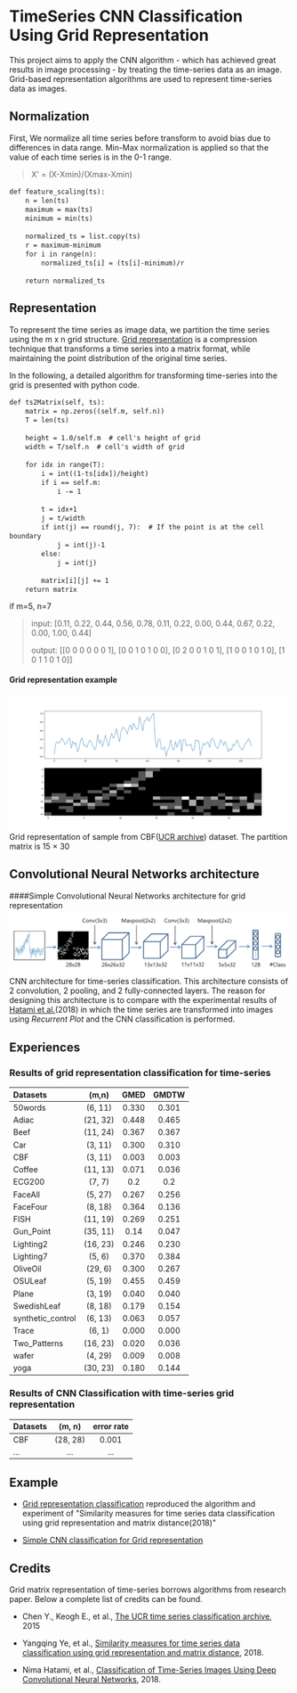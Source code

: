 # TimeSeries CNN Classification Using Grid Representation
This project aims to apply the CNN algorithm - which has achieved great results in image processing - by treating the time-series data as an image.
Grid-based representation algorithms are used to represent time-series data as images. 

Normalization
----------------------
First, We normalize all time series before transform to avoid bias due to differences in data range. Min-Max normalization is applied so that the value of each time series is in the 0-1 range.

>X' = (X-Xmin)/(Xmax-Xmin)

```
def feature_scaling(ts):
    n = len(ts)
    maximum = max(ts)
    minimum = min(ts)

    normalized_ts = list.copy(ts)
    r = maximum-minimum
    for i in range(n):
        normalized_ts[i] = (ts[i]-minimum)/r

    return normalized_ts
```


Representation
----------------------
To represent the time series as image data, we partition the time series using the m x n grid structure.
[Grid representation](https://link.springer.com/article/10.1007/s10115-018-1264-0) is a compression technique that transforms a time series into a matrix format, while maintaining the point distribution of the original time series.

In the following, a detailed algorithm for transforming time-series into the grid is presented with python code.
```
def ts2Matrix(self, ts):
    matrix = np.zeros((self.m, self.n))
    T = len(ts)

    height = 1.0/self.m  # cell's height of grid 
    width = T/self.n  # cell's width of grid

    for idx in range(T):
        i = int((1-ts[idx])/height)
        if i == self.m:
            i -= 1

        t = idx+1
        j = t/width
        if int(j) == round(j, 7):  # If the point is at the cell boundary
            j = int(j)-1
        else:
            j = int(j)

        matrix[i][j] += 1
    return matrix
```

if m=5, n=7

>input: [0.11, 0.22, 0.44, 0.56, 0.78, 0.11, 0.22, 0.00, 0.44, 0.67, 0.22, 0.00, 1.00, 0.44]
>
>output: [[0 0 0 0 0 0 1], [0 0 1 0 1 0 0], [0 2 0 0 1 0 1], [1 0 0 1 0 1 0], [1 0 1 1 0 1 0]]

#### Grid representation example
![representation_sample](./assets/img/Grid_representation_of_sample_from_CBF_dataset.png)
Grid representation of sample from CBF([UCR archive](https://www.cs.ucr.edu/~eamonn/time_series_data/)) dataset. The partition
matrix is 15 × 30

Convolutional Neural Networks architecture
----------------------
####Simple Convolutional Neural Networks architecture for grid representation
![simple cnn architecture](./assets/img/Simple_CNN_architecture.png)
CNN architecture for time-series classification. This architecture consists of 2 convolution, 2 pooling, and 2 fully-connected layers.
The reason for designing this architecture is to compare with the experimental results of [Hatami et al.](https://arxiv.org/pdf/1710.00886.pdf)(2018) in which the time series are transformed into images using *Recurrent Plot* and the CNN classification is performed.

Experiences 
----------------------
### Results of grid representation classification for time-series 
| Datasets  | (m,n) | GMED | GMDTW |
| :--- | :---: | :---: | :---: |
| 50words | (6, 11) | 0.330 | 0.301 |
| Adiac | (21, 32) | 0.448 | 0.465 |
| Beef | (11, 24) | 0.367 | 0.367 |
| Car | (3, 11) | 0.300 | 0.310 |
| CBF | (3, 11) | 0.003 | 0.003 |
| Coffee | (11, 13) | 0.071 | 0.036 |
| ECG200 | (7, 7) | 0.2 | 0.2 |
| FaceAll | (5, 27) | 0.267 | 0.256 |
| FaceFour | (8, 18) | 0.364 | 0.136 |
| FISH | (11, 19) | 0.269 | 0.251 |
| Gun_Point | (35, 11) | 0.14 | 0.047 |
| Lighting2 | (16, 23) | 0.246 | 0.230 |
| Lighting7 | (5, 6) | 0.370 | 0.384 |
| OliveOil | (29, 6) | 0.300 | 0.267 |
| OSULeaf | (5, 19) | 0.455 | 0.459 |
| Plane | (3, 19) | 0.040 | 0.040 |
| SwedishLeaf | (8, 18) | 0.179 | 0.154 |
| synthetic_control | (6, 13) | 0.063 | 0.057 |
| Trace | (6, 1) | 0.000 | 0.000 |
| Two_Patterns | (16, 23) | 0.020 | 0.036 |
| wafer | (4, 29) | 0.009 | 0.008 |
| yoga | (30, 23) | 0.180 | 0.144 |

### Results of CNN Classification with time-series grid representation
| Datasets  | (m, n) | error rate |
| :--- | :---: | :---: |
| CBF | (28, 28) | 0.001 |
| ... | ... | ... |

Example
----------------------
 * [Grid representation classification](./Examples/grid_matrix_sample.py) reproduced the algorithm and experiment of "Similarity measures for time series data classification using
grid representation and matrix distance(2018)"

 * [Simple CNN classification for Grid representation](./Examples/grid_matrix_based_cnn_classification.py) 

Credits
----------------------
 Grid matrix representation of time-series borrows algorithms from research paper. Below a complete list of credits can be found.
 
 * Chen Y., Keogh E., et al., [The UCR time series classification archive](https://www.cs.ucr.edu/~eamonn/time_series_data/), 2015
 
 * Yangqing Ye, et al., [Similarity measures for time series data classification using
grid representation and matrix distance](https://link.springer.com/article/10.1007/s10115-018-1264-0), 2018.

 * Nima Hatami, et al., [Classification of Time-Series Images Using Deep Convolutional Neural Networks](https://arxiv.org/pdf/1710.00886.pdf), 2018.
